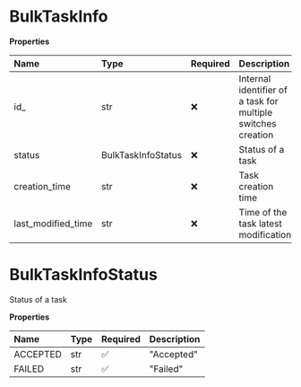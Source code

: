 # BulkTaskInfo

**Properties**

| Name               | Type               | Required | Description                                                  |
| :----------------- | :----------------- | :------- | :----------------------------------------------------------- |
| id\_               | str                | ❌       | Internal identifier of a task for multiple switches creation |
| status             | BulkTaskInfoStatus | ❌       | Status of a task                                             |
| creation_time      | str                | ❌       | Task creation time                                           |
| last_modified_time | str                | ❌       | Time of the task latest modification                         |

# BulkTaskInfoStatus

Status of a task

**Properties**

| Name     | Type | Required | Description |
| :------- | :--- | :------- | :---------- |
| ACCEPTED | str  | ✅       | "Accepted"  |
| FAILED   | str  | ✅       | "Failed"    |

<!-- This file was generated by liblab | https://liblab.com/ -->
